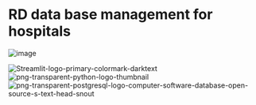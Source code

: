 # RD data base management for hospitals

![image](https://user-images.githubusercontent.com/57074947/208330657-c7aff8a6-e9c7-4ff5-9f87-ad539e96495b.png)

![Streamlit-logo-primary-colormark-darktext](https://user-images.githubusercontent.com/57074947/209252591-e0966b40-6112-4c1e-ae54-9c3c064b3a0b.png)
![png-transparent-python-logo-thumbnail](https://user-images.githubusercontent.com/57074947/209252593-0729cf23-c252-4acc-be49-90f515250808.png)
![png-transparent-postgresql-logo-computer-software-database-open-source-s-text-head-snout](https://user-images.githubusercontent.com/57074947/209252594-fca6cd60-e65b-4945-8926-5c70e933fc08.png)

